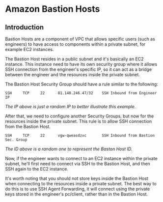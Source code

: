 # Amazon Bastion Hosts

## Introduction

Bastion Hosts are a component of VPC that allows specific users (such as engineers) to have access to components within a private subnet, for example EC2 instances.

The Bastion Host resides in a public subnet and it's basically an EC2 instance. This instance need to have its own security group where it allows SSH connection from the engineer's specific IP, so it can act as a bridge between the engineer and the resources inside the private subnet.

The Bastion Host Security Group should have a rule similar to the following:

```
SSH     TCP     22      81.140.246.47/32    SSH Inbound from Engineer IP
```

<i>The IP above is just a random IP to better illustrate this example.</i>

After that, we need to configure another Security Groups, but now for the resources inside the private subnet. This rule is to allow SSH connection from the Bastion Host.

```
SSH     TCP     22      vgw-qweasdzxc       SSH Inbound from Bastion Sec. Group
```

<i>The ID above is a random one to represent the Baston Host ID.</i>

Now, if the engineer wants to connect to an EC2 instance within the private subnet, he'll first need to connect via SSH to the Bastion Host, and then SSH again to the EC2 instance.

It's worth noting that you should not store keys inside the Bastion Host when connecting to the resources inside a private subnet. The best way to do this is to use SSH Agent Forwarding, it will connect using the private keys stored in the engineer's pc/client, rather than in the Bastion Host.